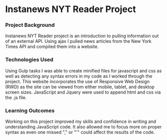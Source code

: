 # Instanews NYT Reader Project 

### Project Background
Instanews NYT Reader project is an introduction to pulling information out of an external API. Using ajax I pulled news articles from the New York Times API and compiled them into a website. 

### Technologies Used
Using Gulp tasks I was able to create minified files for javascript and css as well as detecting any syntax errors in my code as I worked through the project. This website incorporates the use of Responsive Web Design (RWD) as the site can be viewed from either mobile, tablet, and desktop screen sizes. JavaScript and Jquery were used to append html and css via the .js file. 

### Learning Outcomes
Working on this project improved my skills and confidence in writing and understanding JavaScript code. It also allowed me to focus more on proper syntax as even one missed "," or "'" could affect the results of the code. 